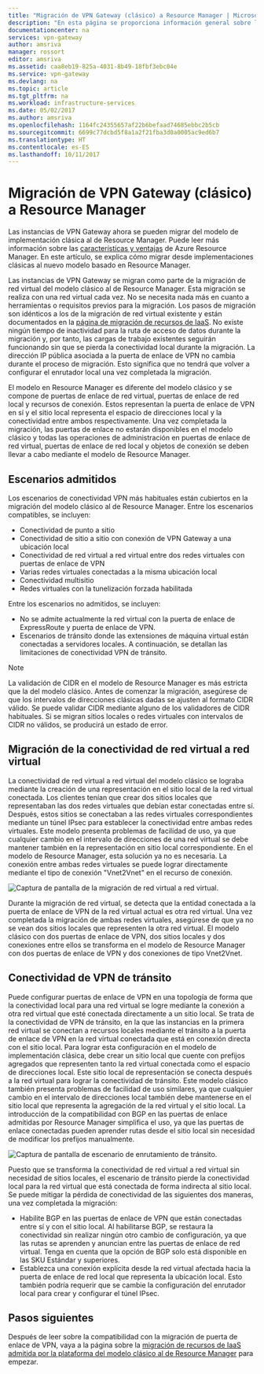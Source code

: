 ```yaml
---
title: "Migración de VPN Gateway (clásico) a Resource Manager | Microsoft Docs"
description: "En esta página se proporciona información general sobre la migración de VPN Gateway (clásico) a Resource Manager."
documentationcenter: na
services: vpn-gateway
author: amsriva
manager: rossort
editor: amsriva
ms.assetid: caa8eb19-825a-4031-8b49-18fbf3ebc04e
ms.service: vpn-gateway
ms.devlang: na
ms.topic: article
ms.tgt_pltfrm: na
ms.workload: infrastructure-services
ms.date: 05/02/2017
ms.author: amsriva
ms.openlocfilehash: 1164fc24355657af22b6befaad74685ebbc2b5cb
ms.sourcegitcommit: 6699c77dcbd5f8a1a2f21fba3d0a0005ac9ed6b7
ms.translationtype: HT
ms.contentlocale: es-ES
ms.lasthandoff: 10/11/2017
---
```

# <a name="vpn-gateway-classic-to-resource-manager-migration"></a>Migración de VPN Gateway (clásico) a Resource Manager
Las instancias de VPN Gateway ahora se pueden migrar del modelo de implementación clásica al de Resource Manager. Puede leer más información sobre las [características y ventajas](../azure-resource-manager/resource-group-overview.md) de Azure Resource Manager. En este artículo, se explica cómo migrar desde implementaciones clásicas al nuevo modelo basado en Resource Manager. 

Las instancias de VPN Gateway se migran como parte de la migración de red virtual del modelo clásico al de Resource Manager. Esta migración se realiza con una red virtual cada vez. No se necesita nada más en cuanto a herramientas o requisitos previos para la migración. Los pasos de migración son idénticos a los de la migración de red virtual existente y están documentados en la [página de migración de recursos de IaaS](../virtual-machines/windows/migration-classic-resource-manager-ps.md). No existe ningún tiempo de inactividad para la ruta de acceso de datos durante la migración y, por tanto, las cargas de trabajo existentes seguirán funcionando sin que se pierda la conectividad local durante la migración. La dirección IP pública asociada a la puerta de enlace de VPN no cambia durante el proceso de migración. Esto significa que no tendrá que volver a configurar el enrutador local una vez completada la migración.  

El modelo en Resource Manager es diferente del modelo clásico y se compone de puertas de enlace de red virtual, puertas de enlace de red local y recursos de conexión. Estos representan la puerta de enlace de VPN en sí y el sitio local representa el espacio de direcciones local y la conectividad entre ambos respectivamente. Una vez completada la migración, las puertas de enlace no estarán disponibles en el modelo clásico y todas las operaciones de administración en puertas de enlace de red virtual, puertas de enlace de red local y objetos de conexión se deben llevar a cabo mediante el modelo de Resource Manager.

## <a name="supported-scenarios"></a>Escenarios admitidos
Los escenarios de conectividad VPN más habituales están cubiertos en la migración del modelo clásico al de Resource Manager. Entre los escenarios compatibles, se incluyen:

* Conectividad de punto a sitio
* Conectividad de sitio a sitio con conexión de VPN Gateway a una ubicación local
* Conectividad de red virtual a red virtual entre dos redes virtuales con puertas de enlace de VPN
* Varias redes virtuales conectadas a la misma ubicación local
* Conectividad multisitio
* Redes virtuales con la tunelización forzada habilitada

Entre los escenarios no admitidos, se incluyen:  

* No se admite actualmente la red virtual con la puerta de enlace de ExpressRoute y puerta de enlace de VPN.
* Escenarios de tránsito donde las extensiones de máquina virtual están conectadas a servidores locales. A continuación, se detallan las limitaciones de conectividad VPN de tránsito.

> [!NOTE]
> La validación de CIDR en el modelo de Resource Manager es más estricta que la del modelo clásico. Antes de comenzar la migración, asegúrese de que los intervalos de direcciones clásicas dadas se ajusten al formato CIDR válido. Se puede validar CIDR mediante alguno de los validadores de CIDR habituales. Si se migran sitios locales o redes virtuales con intervalos de CIDR no válidos, se producirá un estado de error.
> 
> 

## <a name="vnet-to-vnet-connectivity-migration"></a>Migración de la conectividad de red virtual a red virtual
La conectividad de red virtual a red virtual del modelo clásico se lograba mediante la creación de una representación en el sitio local de la red virtual conectada. Los clientes tenían que crear dos sitios locales que representaban las dos redes virtuales que debían estar conectadas entre sí. Después, estos sitios se conectaban a las redes virtuales correspondientes mediante un túnel IPsec para establecer la conectividad entre ambas redes virtuales. Este modelo presenta problemas de facilidad de uso, ya que cualquier cambio en el intervalo de direcciones de una red virtual se debe mantener también en la representación en sitio local correspondiente. En el modelo de Resource Manager, esta solución ya no es necesaria. La conexión entre ambas redes virtuales se puede lograr directamente mediante el tipo de conexión "Vnet2Vnet" en el recurso de conexión. 

![Captura de pantalla de la migración de red virtual a red virtual.](./media/vpn-gateway-migration/migration1.png)

Durante la migración de red virtual, se detecta que la entidad conectada a la puerta de enlace de VPN de la red virtual actual es otra red virtual. Una vez completada la migración de ambas redes virtuales, asegúrese de que ya no se vean dos sitios locales que representen la otra red virtual. El modelo clásico con dos puertas de enlace de VPN, dos sitios locales y dos conexiones entre ellos se transforma en el modelo de Resource Manager con dos puertas de enlace de VPN y dos conexiones de tipo Vnet2Vnet.

## <a name="transit-vpn-connectivity"></a>Conectividad de VPN de tránsito
Puede configurar puertas de enlace de VPN en una topología de forma que la conectividad local para una red virtual se logre mediante la conexión a otra red virtual que esté conectada directamente a un sitio local. Se trata de la conectividad de VPN de tránsito, en la que las instancias en la primera red virtual se conectan a recursos locales mediante el tránsito a la puerta de enlace de VPN en la red virtual conectada que está en conexión directa con el sitio local. Para lograr esta configuración en el modelo de implementación clásica, debe crear un sitio local que cuente con prefijos agregados que representen tanto la red virtual conectada como el espacio de direcciones local. Este sitio local de representación se conecta después a la red virtual para lograr la conectividad de tránsito. Este modelo clásico también presenta problemas de facilidad de uso similares, ya que cualquier cambio en el intervalo de direcciones local también debe mantenerse en el sitio local que representa la agregación de la red virtual y el sitio local. La introducción de la compatibilidad con BGP en las puertas de enlace admitidas por Resource Manager simplifica el uso, ya que las puertas de enlace conectadas pueden aprender rutas desde el sitio local sin necesidad de modificar los prefijos manualmente.

![Captura de pantalla de escenario de enrutamiento de tránsito.](./media/vpn-gateway-migration/migration2.png)

Puesto que se transforma la conectividad de red virtual a red virtual sin necesidad de sitios locales, el escenario de tránsito pierde la conectividad local para la red virtual que está conectada de forma indirecta al sitio local. Se puede mitigar la pérdida de conectividad de las siguientes dos maneras, una vez completada la migración: 

* Habilite BGP en las puertas de enlace de VPN que están conectadas entre sí y con el sitio local. Al habilitarse BGP, se restaura la conectividad sin realizar ningún otro cambio de configuración, ya que las rutas se aprenden y anuncian entre las puertas de enlace de red virtual. Tenga en cuenta que la opción de BGP solo está disponible en las SKU Estándar y superiores.
* Establezca una conexión explícita desde la red virtual afectada hacia la puerta de enlace de red local que representa la ubicación local. Esto también podría requerir que se cambie la configuración del enrutador local para crear y configurar el túnel IPsec.

## <a name="next-steps"></a>Pasos siguientes
Después de leer sobre la compatibilidad con la migración de puerta de enlace de VPN, vaya a la página sobre la [migración de recursos de IaaS admitida por la plataforma del modelo clásico al de Resource Manager](../virtual-machines/windows/migration-classic-resource-manager-ps.md) para empezar.

